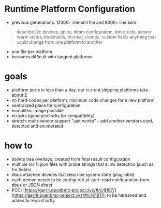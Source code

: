 # Runtime Platform Configuration

- previous generations: 12000+ line xml file and 8000+ line sdrs
 
>describe i2c devices, gpios, dimm configuration, drive slots, sensor rearm states, 
>thresholds, thermal, clamps, custom fields anything that could change from one platform to another

- one file per platform
- becomes difficult with tangent platforms

# goals

- platform ports in less than a day, our current shipping platforms take about 2
- no hard-codes per platform, minimum code changes for a new platform
- centralized place for configuration
- monolithic image possible
- no sdrs (generated sdrs for compatibility)
- stretch: multi-vendor support "just works" - add another vendors card, detected and enumerated

# how to

- device tree overlays, created from final result configuration
- multiple (or 1) json files with probe strings that allow detection (such as fru fields)
- dbus attached devices that describe system state (plug-able)
- each demon needs to be configured at start: read configuration from dbus or JSON direct
- POC: [https://gerrit.openbmc-project.xyz/#/c/8197/](https://gerrit.openbmc-project.xyz/#/c/8197/), to be hardened and added to repo shortly.
